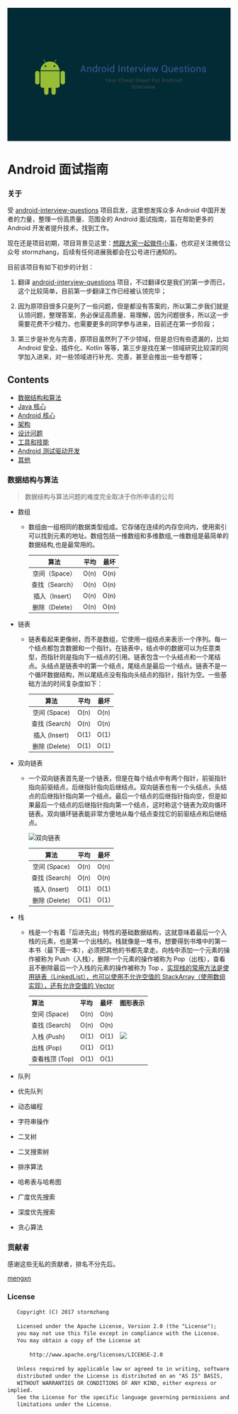<p align="center">
<img alt="AndroidInterviewQuestions" src="https://github.com/stormzhang/android-interview-questions-cn/blob/master/assets/android-interview-questions.png?raw=true">
</p>

# Android 面试指南

### 关于

受 [android-interview-questions](https://github.com/MindorksOpenSource/android-interview-questions) 项目启发，这里想发挥众多 Android 中国开发者的力量，整理一份高质量、范围全的 Android 面试指南，旨在帮助更多的 Android 开发者提升技术，找到工作。

现在还是项目初期，项目背景见这里：[想跟大家一起做件小事](http://mp.weixin.qq.com/s/t038R0bDDZ6dg4bwDoj2cQ)，也欢迎关注微信公众号 stormzhang，后续有任何进展我都会在公号进行通知的。

目前该项目有如下初步的计划：

1. 翻译 [android-interview-questions](https://github.com/MindorksOpenSource/android-interview-questions) 项目，不过翻译仅是我们的第一步而已，这个比较简单，目前第一步翻译工作已经被认领完毕；

2. 因为原项目很多只是列了一些问题，但是都没有答案的，所以第二步我们就是认领问题，整理答案，务必保证高质量、易理解，因为问题很多，所以这一步需要花费不少精力，也需要更多的同学参与进来，目前还在第一步阶段；

3. 第三步是补充与完善，原项目虽然列了不少领域，但是总归有些遗漏的，比如 Android 安全、插件化、Kotlin 等等，第三步是找在某一领域研究比较深的同学加入进来，对一些领域进行补充、完善，甚至会推出一些专题等；

## Contents
 * [数据结构和算法](#数据结构与算法)
 * [Java 核心](#core-java)
 * [Android 核心](#core-android)
 * [架构](#architecture)
 * [设计问题](#design-problem)
 * [工具和技能](#tools-and-technologies)
 * [Android 测试驱动开发](#android-test-driven-development)
 * [其他](#others)

 ### 数据结构与算法

> 数据结构与算法问题的难度完全取决于你所申请的公司

* 数组
    - 数组由一组相同的数据类型组成。它存储在连续的内存空间内，使用索引可以找到元素的地址。数组包括一维数组和多维数组,一维数组是最简单的数据结构,也是最常用的。

        | 算法 | 平均 | 最坏 |
        |:-------------:|:-----:|:-----:|
        | 空间（Space）  | O(n)  | O(n)  |    
        | 查找（Search） | O(n)  | O(n)  |
        | 插入（Insert） | O(n)  | O(n)  |
        | 删除（Delete） | O(n)  | O(n)  |

* 链表
   - 链表看起来更像树，而不是数组，它使用一组结点来表示一个序列。每一个结点都包含数据和一个指针。在链表中，结点中的数据可以为任意类型，而指针则是指向下一结点的引用。链表包含一个头结点和一个尾结点。头结点是链表中的第一个结点，尾结点是最后一个结点。链表不是一个循环数据结构，所以尾结点没有指向头结点的指针，指针为空。一些基础方法的时间复杂度如下：

        | 算法          | 平均    | 最坏      |
        |:------------:|:-------:|:--------:|
        | 空间 (Space)  | O(n)    | O(n)     |
        | 查找 (Search) | O(n)    | O(n)     |
        | 插入 (Insert) | O(1)    | O(1)     |
        | 删除 (Delete) | O(1)    | O(1)     |

* 双向链表
   - 一个双向链表首先是一个链表，但是在每个结点中有两个指针，前驱指针指向前驱结点，后继指针指向后继结点。双向链表也有一个头结点，头结点的后继指针指向第一个结点。最后一个结点的后继指针指向空，但是如果最后一个结点的后继指针指向第一个结点，这时称这个链表为双向循环链表。双向循环链表能非常方便地从每个结点查找它的前驱结点和后继结点。

       ![双向链表](https://upload.wikimedia.org/wikipedia/commons/thumb/5/5e/Doubly-linked-list.svg/610px-Doubly-linked-list.svg.png)
            
        |     算法      |   平均  |    最坏    |
        |:-------------:|:-------:|:----------:|
        | 空间 (Space)  |   O(n)  |    O(n)    |
        | 查找 (Search) |   O(n)  |    O(n)    |
        | 插入 (Insert) |   O(1)  |    O(1)    |
        | 删除 (Delete) |   O(1)  |    O(1)    |

* 栈
    - 栈是一个有着「后进先出」特性的基础数据结构，这就意味着最后一个入栈的元素，也是第一个出栈的。栈就像是一堆书，想要得到书堆中的第一本书（最下面一本），必须把其他的书都先拿走。向栈中添加一个元素的操作被称为 Push（入栈），删除一个元素的操作被称为 Pop（出栈），查看且不删除最后一个入栈的元素的操作被称为 Top 。[实现栈的常用方法是使用链表（LinkedList），也可以使用不允许空值的 StackArray（使用数组实现），还有允许空值的 Vector](https://en.wikibooks.org/wiki/Data_Structures/Stacks_and_Queues#Performance_Analysis)

        <table>
            <tr>
                <th>算法</th>
                <th>平均</th>
                <th>最坏</th>
                <th>图形表示</th>
            </tr>
            <tr>
                <td>空间 (Space)</td>
                <td>O(n)</td>
                <td>O(n)</td>
                <td rowspan="5">
                    <img src="https://upload.wikimedia.org/wikipedia/commons/thumb/2/29/Data_stack.svg/250px-Data_stack.svg.png"/>
                </td>
            </tr>
            <tr>
                <td>查找 (Search)</td>
                <td>O(n)</td>
                <td>O(n)</td>
            </tr>
            <tr>
                <td>入栈 (Push)</td>
                <td>O(1)</td>
                <td>O(1)</td>
            </tr>
            <tr>
                <td>出栈 (Pop)</td>
                <td>O(1)</td>
                <td>O(1)</td>
            </tr>
            <tr>
              <td>查看栈顶 (Top)</td>
              <td>O(1)</td>
              <td>O(1)</td>
            </tr>
        </table>
* 队列
* 优先队列
* 动态编程
* 字符串操作
* 二叉树
* 二叉搜索树
* 排序算法
* 哈希表与哈希图
* 广度优先搜索
* 深度优先搜索
* 贪心算法

### 贡献者

感谢这些无私的贡献者，排名不分先后。

[mengxn](https://github.com/mengxn)

### License
```
   Copyright (C) 2017 stormzhang

   Licensed under the Apache License, Version 2.0 (the "License");
   you may not use this file except in compliance with the License.
   You may obtain a copy of the License at

       http://www.apache.org/licenses/LICENSE-2.0

   Unless required by applicable law or agreed to in writing, software
   distributed under the License is distributed on an "AS IS" BASIS,
   WITHOUT WARRANTIES OR CONDITIONS OF ANY KIND, either express or implied.
   See the License for the specific language governing permissions and
   limitations under the License.
```
